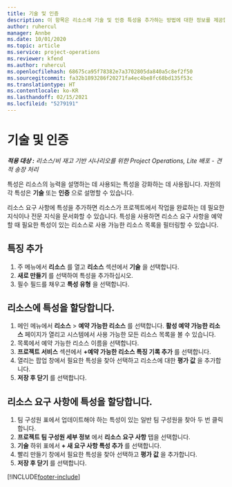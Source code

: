 ```yaml
---
title: 기술 및 인증
description: 이 항목은 리소스에 기술 및 인증 특성을 추가하는 방법에 대한 정보를 제공합니다.
author: ruhercul
manager: Annbe
ms.date: 10/01/2020
ms.topic: article
ms.service: project-operations
ms.reviewer: kfend
ms.author: ruhercul
ms.openlocfilehash: 68675ca95f78382e7a3702805da840a5c8ef2f50
ms.sourcegitcommit: fa32b1893286f20271fa4ec4be8fc68bd135f53c
ms.translationtype: HT
ms.contentlocale: ko-KR
ms.lasthandoff: 02/15/2021
ms.locfileid: "5279191"
---
```

# <a name="skills-and-certifications"></a>기술 및 인증
_**적용 대상 :** 리소스/비 재고 기반 시나리오를 위한 Project Operations, Lite 배포 - 견적 송장 처리_

특성은 리소스의 능력을 설명하는 데 사용되는 특성을 강화하는 데 사용됩니다. 자원의 각 특성은 **기술** 또는 **인증** 으로 설명할 수 있습니다.

리소스 요구 사항에 특성을 추가하면 리소스가 프로젝트에서 작업을 완료하는 데 필요한 지식이나 전문 지식을 문서화할 수 있습니다. 특성을 사용하면 리소스 요구 사항을 예약할 때 필요한 특성이 있는 리소스로 사용 가능한 리소스 목록을 필터링할 수 있습니다.

## <a name="add-characteristics"></a>특징 추가

1. 주 메뉴에서 **리소스** 를 열고 **리소스** 섹션에서 **기술** 을 선택합니다.
2. **새로 만들기** 를 선택하여 특성을 추가하십시오.
3. 필수 필드를 채우고 **특성 유형** 을 선택합니다.

## <a name="assign-characteristics-to-resources"></a>리소스에 특성을 할당합니다.

1. 메인 메뉴에서 **리소스** > **예약 가능한 리소스** 를 선택합니다. **활성 예약 가능한 리소스** 페이지가 열리고 시스템에서 사용 가능한 모든 리소스 목록을 볼 수 있습니다.
2. 목록에서 예약 가능한 리소스 이름을 선택합니다.
3. **프로젝트 서비스** 섹션에서 **+예약 가능한 리소스 특징 기록 추가** 를 선택합니다.
4. 열리는 팝업 창에서 필요한 특성을 찾아 선택하고 리소스에 대한 **평가 값** 을 추가합니다.
5. **저장 후 닫기** 를 선택합니다.

## <a name="assign-characteristics-to-resource-requirements"></a>리소스 요구 사항에 특성을 할당합니다.

1. 팀 구성원 표에서 업데이트해야 하는 특성이 있는 일반 팀 구성원을 찾아 두 번 클릭합니다.
2. **프로젝트 팀 구성원 세부 정보** 에서 **리소스 요구 사항** 탭을 선택합니다.
3. **기술** 하위 표에서 **+ 새 요구 사항 특성 추가** 를 선택합니다.
4. 빨리 만들기 창에서 필요한 특성을 찾아 선택하고 **평가 값** 을 추가합니다.
5. **저장 후 닫기** 를 선택합니다.

[!INCLUDE[footer-include](../includes/footer-banner.md)]